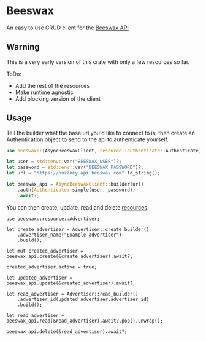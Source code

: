 Beeswax
=======

An easy to use CRUD client for the [Beeswax API](https://docs.beeswax.com/docs/getting-started)

Warning
-------

This is a very early version of this crate with only a few resources so far.

ToDo:
- Add the rest of the resources
- Make runtime agnostic
- Add blocking version of the client

Usage
-----

Tell the builder what the base url you'd like to connect to is, then create an Authentication
object to send to the api to authenticate yourself.

```rust
use beeswax::{AsyncBeeswaxClient, resource::authenticate::Authenticate};

let user = std::env::var("BEESWAX_USER")?;
let password = std::env::var("BEESWAX_PASSWORD")?;
let url = "https://buzzkey.api.beeswax.com".to_string();

let beeswax_api = AsyncBeeswaxClient::builder(url)
    .auth(Authenticate::simple(user, password))
    .await?;
```

You can then create, update, read and delete [resources](beeswax::resource).

```
use beeswax::resource::Advertiser;

let create_advertiser = Advertiser::create_builder()
    .advertiser_name("Example advertiser")
    .build();

let mut created_advertiser = beeswax_api.create(&create_advertiser).await?;

created_advertiser.active = true;

let updated_advertiser = beeswax_api.update(&created_advertiser).await?;

let read_advertiser = Advertiser::read_builder()
    .advertiser_id(updated_advertiser.advertiser_id)
    .build();

let read_advertiser = beeswax_api.read(&read_advertiser).await?.pop().unwrap();

beeswax_api.delete(&read_advertiser).await?;
```
